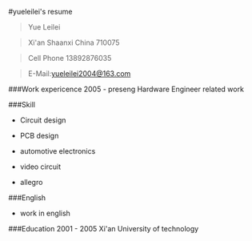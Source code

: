 
#yueleilei's resume
>Yue Leilei

>Xi'an Shaanxi China 710075

>Cell Phone 13892876035

>E-Mail:yueleilei2004@163.com

###Work expericence
2005 - preseng Hardware Engineer related work

###Skill
* Circuit design

* PCB design

* automotive electronics

* video circuit

* allegro

###English
* work in english

###Education
2001 - 2005 Xi'an University of technology
